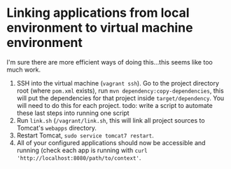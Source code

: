 Linking applications from local environment to virtual machine environment
===

I'm sure there are more efficient ways of doing this...this seems like too much work. 

1. SSH into the virtual machine (`vagrant ssh`). Go to the project directory root (where `pom.xml` exists), run `mvn dependency:copy-dependencies`, this will put the dependencies for that project inside `target/dependency`. You will need to do this for each project. todo: write a script to automate these last steps into running one script
2. Run `link.sh` (`/vagrant/link.sh`, this will link all project sources to Tomcat's `webapps` directory.
3. Restart Tomcat, `sudo service tomcat7 restart`.
4. All of your configured applications should now be accessible and running (check each app is running with `curl 'http://localhost:8080/path/to/context'`.
